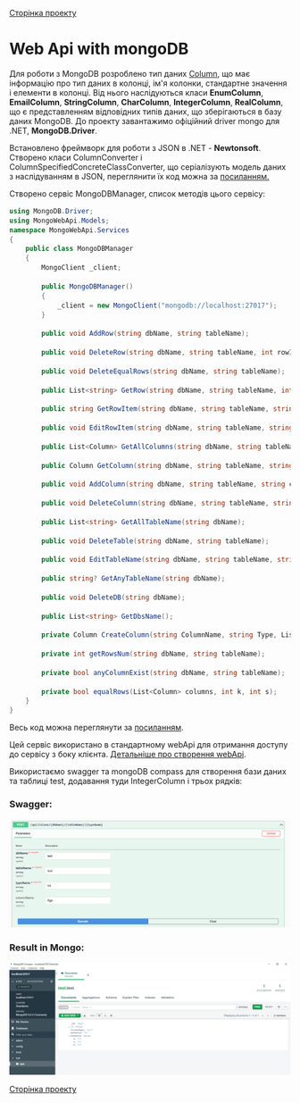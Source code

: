 [Сторінка проекту](https://github.com/Forgefill/TTP-41_IT_Course_Project)

# Web Api with mongoDB

Для роботи з MongoDB розроблено тип даних [Column](https://github.com/Forgefill/TTP-41_IT_Course_Project/tree/master/MongoWebApi/Models), що має інформацію про тип даних в колонці, ім'я колонки, стандартне значення і елементи в колонці. Від нього наслідуються класи **EnumColumn**, **EmailColumn**, **StringColumn**, **CharColumn**, **IntegerColumn**, **RealColumn**, що є представленням відповідних типів даних, що зберігаються в базу даних MongoDB. До проекту завантажимо офіційний driver mongo для .NET, **MongoDB.Driver**. 
  
Встановлено фреймворк для роботи з JSON в .NET - **Newtonsoft**. Створено класи ColumnConverter i ColumnSpecifiedConcreteClassConverter, що серіалізують модель даних з наслідуванням в JSON, переглянити їх код можна за [посиланням.](https://github.com/Forgefill/TTP-41_IT_Course_Project/tree/master/MongoWebApi/JsonHelpers)

Створено сервіс MongoDBManager, список методів цього сервісу:

```C#
using MongoDB.Driver;
using MongoWebApi.Models;
namespace MongoWebApi.Services
{
    public class MongoDBManager
    {
        MongoClient _client;

        public MongoDBManager()
        {
            _client = new MongoClient("mongodb://localhost:27017");
        }

        public void AddRow(string dbName, string tableName);

        public void DeleteRow(string dbName, string tableName, int rowId);

        public void DeleteEqualRows(string dbName, string tableName);

        public List<string> GetRow(string dbName, string tableName, int rowId);
        
        public string GetRowItem(string dbName, string tableName, string columnName, int rowId);

        public void EditRowItem(string dbName, string tableName, string columnName, int rowId, string value);

        public List<Column> GetAllColumns(string dbName, string tableName);

        public Column GetColumn(string dbName, string tableName, string columnName);

        public void AddColumn(string dbName, string tableName, string columnName, string typeName, List<string> enumValues);

        public void DeleteColumn(string dbName, string tableName, string columnName);

        public List<string> GetAllTableName(string dbName);

        public void DeleteTable(string dbName, string tableName);

        public void EditTableName(string dbName, string tableName, string newName);

        public string? GetAnyTableName(string dbName);
        
        public void DeleteDB(string dbName);

        public List<string> GetDbsName();
        
        private Column CreateColumn(string ColumnName, string Type, List<string> enumsValue = null);

        private int getRowsNum(string dbName, string tableName);

        private bool anyColumnExist(string dbName, string tableName);

        private bool equalRows(List<Column> columns, int k, int s);
    }
}
```

Весь код можна переглянути за [посиланням](https://github.com/Forgefill/TTP-41_IT_Course_Project/blob/master/MongoWebApi/Services/MongoDBManager.cs).

Цей сервіс використано в стандартному webApi для отримання доступу до сервісу з боку клієнта. [Детальніше про створення webApi](https://github.com/Forgefill/TTP-41_IT_Course_Project/blob/master/docs/stage3.md).

Використаємо swagger та mongoDB compass для створення бази даних та таблиці test, додавання туди IntegerColumn і трьох рядків:

### Swagger:

![Swagger add](../img/MongoDB/ApiAddAge.png)

### Result in Mongo:

![View models](../img/MongoDB/MongoApiResult.png)



[Сторінка проекту](https://github.com/Forgefill/TTP-41_IT_Course_Project)

